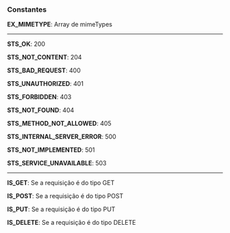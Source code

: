 ### Constantes

**EX_MIMETYPE**: Array de mimeTypes

---

**STS_OK**: 200

**STS_NOT_CONTENT**: 204

**STS_BAD_REQUEST**: 400

**STS_UNAUTHORIZED**: 401

**STS_FORBIDDEN**: 403

**STS_NOT_FOUND**: 404

**STS_METHOD_NOT_ALLOWED**: 405

**STS_INTERNAL_SERVER_ERROR**: 500

**STS_NOT_IMPLEMENTED**: 501

**STS_SERVICE_UNAVAILABLE**: 503

---

**IS_GET**: Se a requisição é do tipo GET

**IS_POST**: Se a requisição é do tipo POST

**IS_PUT**: Se a requisição é do tipo PUT

**IS_DELETE**: Se a requisição é do tipo DELETE
